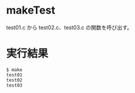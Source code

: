 # makeTest
test01.c から test02.c、test03.c の関数を呼び出す。

# 実行結果
```shell
$ make
test01
test02
test03
```
